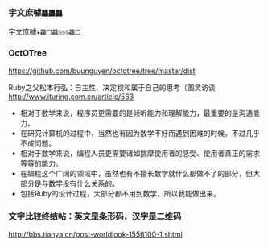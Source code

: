 ### 宇文庶噱`龘龘龘`
宇文庶噱`★龘冂龘♋♋♋龘囗`

### OctOTree
https://github.com/buunguyen/octotree/tree/master/dist

Ruby之父松本行弘：自主性、决定权和属于自己的思考（图灵访谈
http://www.ituring.com.cn/article/563
* 相对于数学来说，程序员更需要的是倾听能力和理解能力，最重要的是沟通能力。
 * 在研究计算机的过程中，当然也有因为数学不好而遇到困难的时候，不过几乎不成问题。
 * 相对于数学来说，编程人员更需要诸如揣摩使用者的感受、使用者真正的需求等等的能力。
 * 在编程这个广阔的领域中，虽然也有不擅长数学就什么都做不了的部分，但大部分是与数学没有什么关系的。
  * 包括Ruby的设计过程，大部分都不用到数学，所以我能做出来。

### 文字比较终结帖：英文是条形码，汉字是二维码
http://bbs.tianya.cn/post-worldlook-1556100-1.shtml
